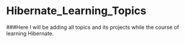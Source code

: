 # Hibernate_Learning_Topics

###Here I will be adding all topics and its projects while the course of learning Hibernate.
